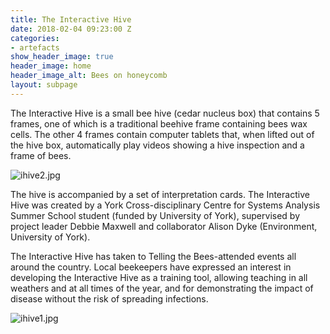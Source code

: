 ```yaml
---
title: The Interactive Hive
date: 2018-02-04 09:23:00 Z
categories:
- artefacts
show_header_image: true
header_image: home
header_image_alt: Bees on honeycomb
layout: subpage
---
```


The Interactive Hive is a small bee hive (cedar nucleus box) that contains 5 frames, one of which is a traditional beehive frame containing bees wax cells. The other 4 frames contain computer tablets that, when lifted out of the hive box, automatically play videos showing a hive inspection and a frame of bees. 

![ihive2.jpg](/uploads/ihive2.jpg)


The hive is accompanied by a set of interpretation cards. The Interactive Hive was created by a York Cross-disciplinary Centre for Systems Analysis Summer School student (funded by University of York), supervised by project leader Debbie Maxwell and collaborator Alison Dyke (Environment, University of York).

The Interactive Hive has taken to Telling the Bees-attended events all around the country. Local beekeepers have expressed an interest in developing the Interactive Hive as a training tool, allowing teaching in all weathers and at all times of the year, and for demonstrating the impact of disease without the risk of spreading infections.

![ihive1.jpg](/uploads/ihive1.jpg)